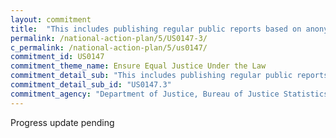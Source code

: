 ```yaml
---
layout: commitment
title:  "This includes publishing regular public reports based on anonymized data from the database once the database is established."
permalink: /national-action-plan/5/US0147-3/
c_permalink: /national-action-plan/5/us0147/
commitment_id: US0147
commitment_theme_name: Ensure Equal Justice Under the Law
commitment_detail_sub: "This includes publishing regular public reports based on anonymized data from the database once the database is established."
commitment_detail_sub_id: "US0147.3"
commitment_agency: "Department of Justice, Bureau of Justice Statistics"
---
```


Progress update pending
